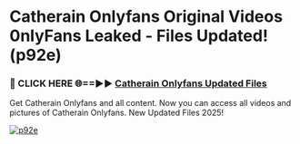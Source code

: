 # Catherain Onlyfans Original Videos 0nlyFans Leaked - Files Updated! (p92e)

<h3>🔴 CLICK HERE 🌐==►► <a href="https://tinyurl.com/ehrbuxhb" rel="nofollow">Catherain Onlyfans Updated Files</a></h3>

Get Catherain Onlyfans and all content. Now you can access all videos and pictures of Catherain Onlyfans. New Updated Files 2025!

[![p92e](https://i.imgur.com/lVYEuWS.gif)](https://tinyurl.com/ehrbuxhb)
